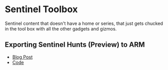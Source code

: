 # Sentinel Toolbox

Sentinel content that doesn't have a home or series, that just gets chucked in the tool box with all the other gadgets and gizmos.

## Exporting Sentinel Hunts (Preview) to ARM
- [Blog Post](https://thealistairross0.wordpress.com/?p=242)
- [Code](/Sentinel%20Toolbox/Export-Hunts.ps1)    

